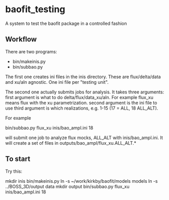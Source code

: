 baofit_testing
==============

A system to test the baofit package in a controlled fashion

Workflow
--------

There are two programs:

  *  bin/makeinis.py
  *  bin/subbao.py

The first one creates ini files in the inis directory. These are flux/delta/data and xu/aln agnostic. One
ini file per "testing unit".

The second one actually submits jobs for analysis. It takes three arguments:
first argument is what to do delta/flux/data_xu/aln.  For example flux_xu means flux with the xu parametrization.
second argument is the ini file to use
third argument is which realizations, e.g. 1-15 (17 = ALL, 18 ALL_ALT).

For example

bin/subbao.py flux_xu inis/bao_ampl.ini 18

will submit one job to analyze flux mocks, ALL_ALT with inis/bao_ampl.ini.
It will create a set of files in outputs/bao_ampl/flux_xu.ALL_ALT.*



To start
---------
Try this:

   mkdir inis
   bin/makeinis.py 
   ln -s ~/work/kirkby/baofit/models models
   ln -s ../BOSS_3D/output data
   mkdir output
   bin/subbao.py flux_xu inis/bao_ampl.ini 18



